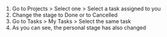 1.  Go to Projects \> Select one \> Select a task assigned to you
2.  Change the stage to Done or to Cancelled
3.  Go to Tasks \> My Tasks \> Select the same task
4.  As you can see, the personal stage has also changed
